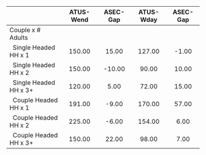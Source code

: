 
|                      |    ATUS-Wend |     ASEC-Gap |    ATUS-Wday |     ASEC-Gap |
| -------------------- | :----------: | :----------: | :----------: | :----------: |
| Couple x # Adults    |              |              |              |              |
| &nbsp;&nbsp;Single Headed HH x 1 |       150.00 |        15.00 |       127.00 |        -1.00 |
| &nbsp;&nbsp;Single Headed HH x 2 |       150.00 |       -10.00 |        90.00 |        10.00 |
| &nbsp;&nbsp;Single Headed HH x 3+ |       120.00 |         5.00 |        72.00 |        15.00 |
| &nbsp;&nbsp;Couple Headed HH x 1 |       191.00 |        -9.00 |       170.00 |        57.00 |
| &nbsp;&nbsp;Couple Headed HH x 2 |       225.00 |        -6.00 |       154.00 |         6.00 |
| &nbsp;&nbsp;Couple Headed HH x 3+ |       150.00 |        22.00 |        98.00 |         7.00 |

